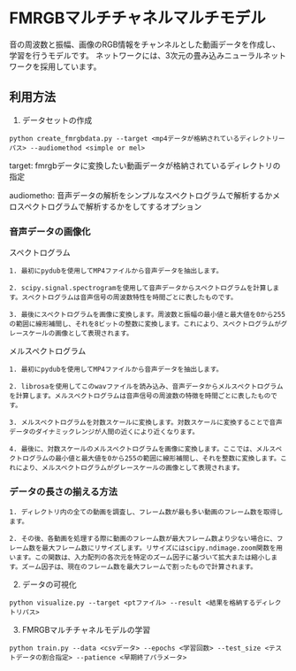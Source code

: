 # FMRGBマルチチャネルマルチモデル
音の周波数と振幅、画像のRGB情報をチャンネルとした動画データを作成し、学習を行うモデルです。
ネットワークには、3次元の畳み込みニューラルネットワークを採用しています。

## 利用方法
1. データセットの作成
```
python create_fmrgbdata.py --target <mp4データが格納されているディレクトリーパス> --audiomethod <simple or mel>
```
target: fmrgbデータに変換したい動画データが格納されているディレクトリの指定

audiometho: 音声データの解析をシンプルなスペクトログラムで解析するかメロスペクトログラムで解析するかをしてするオプション

### 音声データの画像化
スペクトログラム

    1. 最初にpydubを使用してMP4ファイルから音声データを抽出します。

    2. scipy.signal.spectrogramを使用して音声データからスペクトログラムを計算します。スペクトログラムは音声信号の周波数特性を時間ごとに表したものです。

    3. 最後にスペクトログラムを画像に変換します。周波数と振幅の最小値と最大値を0から255の範囲に線形補間し、それを8ビットの整数に変換します。これにより、スペクトログラムがグレースケールの画像として表現されます。

メルスペクトログラム

    1. 最初にpydubを使用してMP4ファイルから音声データを抽出します。

    2. librosaを使用してこのwavファイルを読み込み、音声データからメルスペクトログラムを計算します。メルスペクトログラムは音声信号の周波数の特徴を時間ごとに表したものです。

    3. メルスペクトログラムを対数スケールに変換します。対数スケールに変換することで音声データのダイナミックレンジが人間の近くにより近くなります。

    4. 最後に、対数スケールのメルスペクトログラムを画像に変換します。ここでは、メルスペクトログラムの最小値と最大値を0から255の範囲に線形補間し、それを整数に変換します。これにより、メルスペクトログラムがグレースケールの画像として表現されます。

### データの長さの揃える方法
    1. ディレクトリ内の全ての動画を調査し、フレーム数が最も多い動画のフレーム数を取得します。

    2. その後、各動画を処理する際に動画のフレーム数が最大フレーム数より少ない場合に、フレーム数を最大フレーム数にリサイズします。リサイズにはscipy.ndimage.zoom関数を用います。この関数は、入力配列の各次元を特定のズーム因子に基づいて拡大または縮小します。ズーム因子は、現在のフレーム数を最大フレームで割ったもので計算されます。
2. データの可視化
```
python visualize.py --target <ptファイル> --result <結果を格納するディレクトリパス>
```
3. FMRGBマルチチャネルモデルの学習
```
python train.py --data <csvデータ> --epochs <学習回数> --test_size <テストデータの割合指定> --patience <早期終了パラメータ>
```
